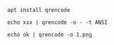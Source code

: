 ```
apt install qrencode
```

```
echo xxx | qrencode -o - -t ANSI
```

```
echo ok | qrencode -o 1.png
```
